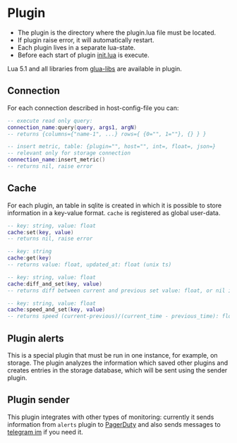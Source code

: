 # Plugin

* The plugin is the directory where the plugin.lua file must be located.
* If plugin raise error, it will automatically restart.
* Each plugin lives in a separate lua-state.
* Before each start of plugin [init.lua](init.lua) is execute.


Lua 5.1 and all libraries from [glua-libs](https://github.com/vadv/gopher-lua-libs) are available in plugin.

## Connection

For each connection described in host-config-file you can:

```lua
-- execute read only query:
connection_name:query(query, args1, argN)
-- returns {columns={"name-1", ...} rows={ {0="", 1=""}, {} } }

-- insert metric, table: {plugin="", host="", int=, float=, json=}
-- relevant only for storage connection 
connection_name:insert_metric()
-- returns nil, raise error
```

## Cache

For each plugin, an table in sqlite      is created in which it is possible to store information in a key-value format.
`cache` is registered as global user-data.

```lua
-- key: string, value: float
cache:set(key, value)
-- returns nil, raise error

-- key: string
cache:get(key)
-- returns value: float, updated_at: float (unix ts)

-- key: string, value: float
cache:diff_and_set(key, value)
-- returns diff between current and previous set value: float, or nil if previous value was doesn't set.

-- key: string, value: float
cache:speed_and_set(key, value)
-- returns speed (current-previous)/(current_time - previous_time): float, or nil if previous value was doesn't set.
```

## Plugin alerts

This is a special plugin that must be run in one instance, for example, on storage.
The plugin analyzes the information which saved other plugins and creates entries in the storage database,
which will be sent using the sender plugin.

## Plugin sender

This plugin integrates with other types of monitoring: currently it sends information from `alerts` plugin to [PagerDuty](https://pagerduty.com)
and also sends messages to [telegram im](http://telegram.org) if you need it.